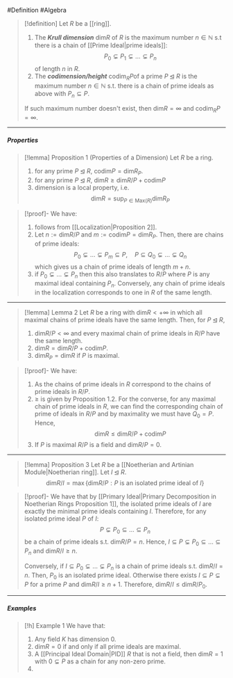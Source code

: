 #Definition #Algebra 

> [!definition]
> Let $R$ be a [[ring]].
> 1. The ***Krull dimension*** $\text{dim}R$ of $R$ is the maximum number $n\in\mathbb{N}$ s.t there is a chain of [[Prime Ideal|prime ideals]]: $$P_{0}\subsetneq P_{1}\subsetneq\dots \subsetneq P_{n}$$of length $n$ in $R$. 
> 2. The ***codimension/height*** $\text{codim}_{R}P$of a prime $P\unlhd R$ is the maximum number $n\in \mathbb{N}$ s.t. there is a chain of prime ideals as above with $P_{n}\subseteq P$.
> 
> If such maximum number doesn't exist, then $\text{dim}R=\infty$ and $\text{codim}_{R}P=\infty$.
---
##### Properties
> [!lemma] Proposition 1 (Properties of a Dimension)
> Let $R$ be a ring.
> 1. for any prime $P\unlhd R$, $\text{codim}P=\text{dim}R_{P}$.
> 2. for any prime $P\unlhd R$, $\text{dim}R\geq \text{dim}R / P+\text{codim}P$
> 3. dimension is a local property, i.e. $$\text{dim}R=\sup_{P\in \text{Max}(R)}\text{dim}R_{P}$$

> [!proof]-
> We have:
> 1. follows from [[Localization|Proposition 2]].
> 2. Let $n:= \text{dim}R/P$ and $m:=\text{codim}P=\text{dim}R_{P}$. Then, there are chains of prime ideals: $$P_{0}\subsetneq\dots \subsetneq P_{m}\subseteq P,\quad P\subseteq Q_{0}\subsetneq\dots \subsetneq Q_{n}$$which gives us a chain of prime ideals of length $m+n$.
> 3. if $P_{0}\subsetneq \dots \subsetneq P_{n}$ then this also translates to $R / P$ where $P$ is any maximal ideal containing $P_{n}$. Conversely, any chain of prime ideals in the localization corresponds to one in $R$ of the same length.
---
> [!lemma] Lemma 2
> Let $R$ be a ring with $\text{dim}R<+\infty$ in which all maximal chains of prime ideals have the same length. Then, for $P\unlhd R$, 
> 1. $\text{dim} R / P< \infty$ and every maximal chain of prime ideals in $R / P$ have the same length.
> 2. $\text{dim}R=\text{dim}R/P+\text{codim}P$.
> 3. $\text{dim}R_{P}=\text{dim}R$ if $P$ is maximal.

> [!proof]-
> We have:
> 1. As the chains of prime ideals in $R$ correspond to the chains of prime ideals in $R / P$. 
> 2. $\geq$ is given by Proposition 1.2. For the converse, for any maximal chain of prime ideals in $R$, we can find the corresponding chain of prime of ideals in $R / P$ and by maximality we must have $Q_{0}=P$. Hence, $$\text{dim}R\leq \text{dim}R / P+\text{codim}P$$
> 3. If $P$ is maximal $R /P$ is a field and $\text{dim}R / P=0$. 

---
> [!lemma] Proposition 3
> Let $R$ be a [[Noetherian and Artinian Module|Noetherian ring]]. Let $I\unlhd R$.
> $$\text{dim}R / I=\max\{ \text{dim} R / P:P\text{ is an isolated prime ideal of }I \}$$

> [!proof]-
> We have that by [[Primary Ideal|Primary Decomposition in Noetherian Rings Proposition 1]], the isolated prime ideals of $I$ are exactly the minimal prime ideals containing $I$. Therefore, for any isolated prime ideal $P$ of $I$:$$P\subsetneq P_{0}\subseteq \dots \subseteq P_{n}$$be a chain of prime ideals s.t. $\text{dim}R / P=n$. Hence, $I\subseteq P\subsetneq P_{0}\subseteq \dots \subseteq P_{n}$ and $\text{dim}R / I\geq n$. 
> 
> Conversely, if $I\subseteq P_{0}\subsetneq \dots \subsetneq P_{n}$ is a chain of prime ideals s.t. $\text{dim} R / I=n$. Then, $P_{0}$ is an isolated prime ideal. Otherwise there exists $I\subseteq P\subsetneq P$ for a prime $P$ and $\text{dim} R / I\geq n+ 1$. Therefore, $\text{dim}R / I\leq \text{dim}R / P_{0}$. 
---
##### Examples 
> [!h] Example 1
> We have that:
> 1. Any field $K$ has dimension $0$.
> 2. $\text{dim}R=0$ if and only if all prime ideals are maximal.
> 3. A [[Principal Ideal Domain|PID]] $R$ that is not a field, then $\text{dim}R=1$ with $0\subsetneq P$ as a chain for any non-zero prime.
> 4. 